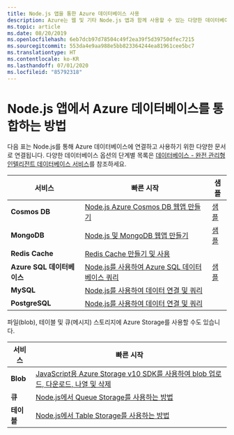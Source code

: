 ```yaml
---
title: Node.js 앱을 통한 Azure 데이터베이스 사용
description: Azure는 웹 및 기타 Node.js 앱과 함께 사용할 수 있는 다양한 데이터베이스를 제공합니다.
ms.topic: article
ms.date: 08/20/2019
ms.openlocfilehash: 6eb7dcb97d78504c49f2ea39f5d39750dfec7215
ms.sourcegitcommit: 553da4e9aa988e5bb823364244ea81961cee5bc7
ms.translationtype: HT
ms.contentlocale: ko-KR
ms.lasthandoff: 07/01/2020
ms.locfileid: "85792318"
---
```

# <a name="how-to-integrate-azure-databases-in-nodejs-apps"></a>Node.js 앱에서 Azure 데이터베이스를 통합하는 방법

다음 표는 Node.js를 통해 Azure 데이터베이스에 연결하고 사용하기 위한 다양한 문서로 연결됩니다. 다양한 데이터베이스 옵션의 단계별 목록은 [데이터베이스 - 완전 관리형 인텔리전트 데이터베이스 서비스](https://azure.microsoft.com/product-categories/databases/)를 참조하세요.

| 서비스 | 빠른 시작 | 샘플 |
| --- | --- | --- |
| **Cosmos DB** | [Node.js Azure Cosmos DB 웹앱 만들기](/azure/cosmos-db/create-sql-api-nodejs) | [샘플](https://docs.microsoft.com/samples/browse/?languages=javascript%2Cnodejs&products=azure-cosmos-db) |
| **MongoDB** | [Node.js 및 MongoDB 웹앱 만들기](/azure/app-service-web/app-service-web-tutorial-nodejs-mongodb-app) | [샘플](https://docs.microsoft.com/samples/browse/?languages=javascript%2Cnodejs&term=Mongo%20DB) |
| **Redis Cache** | [Redis Cache 만들기 및 사용](/azure/redis-cache/cache-nodejs-get-started) | |
| **Azure SQL 데이터베이스** | [Node.js를 사용하여 Azure SQL 데이터베이스 쿼리](/azure/sql-database/sql-database-connect-query-nodejs) | [샘플](https://docs.microsoft.com/samples/browse/?languages=javascript%2Cnodejs&products=azure-sql-database) | |
| **MySQL** | [Node.js를 사용하여 데이터 연결 및 쿼리](/azure/mysql/connect-nodejs) | |
| **PostgreSQL** | [Node.js를 사용하여 데이터 연결 및 쿼리](/azure/postgresql/connect-nodejs) | |

파일(blob), 테이블 및 큐(메시지) 스토리지에 Azure Storage를 사용할 수도 있습니다.

| 서비스 | 빠른 시작 |
| --- | --- |
| **Blob** | [JavaScript용 Azure Storage v10 SDK를 사용하여 blob 업로드, 다운로드, 나열 및 삭제](/azure/storage/blobs/storage-quickstart-blobs-nodejs-v10) |
| **큐** | [Node.js에서 Queue Storage를 사용하는 방법](/azure/storage/queues/storage-nodejs-how-to-use-queues) |
| **테이블** | [Node.js에서 Table Storage를 사용하는 방법](/azure/cosmos-db/table-storage-how-to-use-nodejs) |
